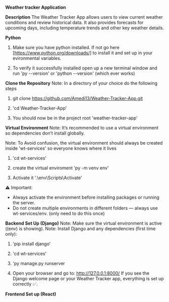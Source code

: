 **Weather tracker Application** 

**Description** 
The Weather Tracker App allows users to view current weather conditions and review historical data. It also provides forecasts for upcoming days, including temperature trends and other key weather details.

**Python**
1. Make sure you have python installed. If not go here [https://www.python.org/downloads/] to install it and set up in your evironmental variables. 

2. To verify it successfully installed open up a new terminal window and run 'py --version' or 'python --version' (which ever works)

**Clone the Repository**
Note: In a directory of your choice do the following steps

1. git clone https://github.com/Amedi13/Weather-Tracker-App.git 

2. 'cd Weather-Tracker-App' 

3. You should now be in the project root
    'weather-tracker-app' 

**Virtual Environment** 
Note: It’s recommended to use a virtual environment so dependencies don’t install globally.

Note: To Avoid confusion, the virtual environment should always be created inside 'wt-services' so everyone knows where it lives

1. 'cd wt-services' 

2. create the virtual enviroment 'py -m venv env' 

3. Activate it '.\env\Scripts\Activate'

⚠️ Important:
- Always activate the environment before installing packages or running the server.
- Do not create multiple environments in different folders — always use wt-services/env.  (only need to do this once)

**Backend Set Up (Django)**
Note: Make sure the virtual environment is active ((env) is showing).
Note: Install Django and any dependencies (first time only):

1. 'pip install django'

2. 'cd wt-services'

3. 'py manage.py runserver

3. Open your browser and go to:
    http://127.0.0.1:8000/
    If you see the Django welcome page or your Weather Tracker app, everything is set up correctly ✅.


**Frontend Set up (React)**
